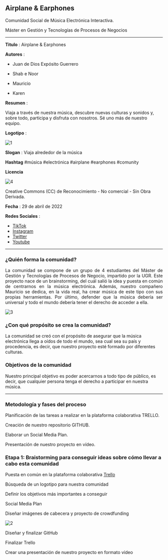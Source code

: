 ## Airplane & Earphones

Comunidad Social de Música Electrónica Interactiva.

Máster en Gestión y Tecnologías de Procesos de Negocios

----

**Titulo** : Airplane & Earphones

**Autores** :

* Juan de Dios Expósito Guerrero

* Shab e Noor 

* Mauricio

* Karen


**Resumen** :

Viaja a través de nuestra música, descubre nuevas culturas y sonidos y, sobre todo, participa y disfruta con nosotros. Sé uno más de nuestro equipo.

**Logotipo** :

![1](https://user-images.githubusercontent.com/104380090/165564850-a098db25-1246-4154-a6f5-30231c5d2b43.jpeg)

**Slogan** : Viaja alrededor de la música

**Hashtag** #música #electrónica #airplane #earphones #comunity

**Licencia**

![4](https://user-images.githubusercontent.com/104380090/165135836-a29b6801-a0a0-4d1b-91ba-c255546e276a.jpeg)

Creative Commons (CC) de Reconocimiento - No comercial - Sin Obra Derivada. 

**Fecha** : 29 de abril de 2022

**Redes Sociales** : 

* [TikTok](https://www.tiktok.com/es/)
* [Instagram](https://www.instagram.com/) 
* [Twitter](https://twitter.com/home?lang=es)
* [Youtube](https://www.youtube.com/) 
 

--- 

### ¿Quién forma la comunidad?

<p align = "justify">La comunidad se compone de un grupo de 4 estudiantes del Máster de Gestión y Tecnologías de Procesos de Negocio, impartido por la UGR. Este proyecto nace de un brainstorming, del cuál salió la idea y puesta en común de centrarnos en la música electrónica. Además, nuestro compañero Mauricio se dedica, en la vida real, ha crear música de este tipo con sus propias herramientas. Por último, defender que la música debería ser universal y todo el mundo debería tener el derecho de acceder a ella.</p>


![3](https://user-images.githubusercontent.com/104380090/165135842-c95ffd5a-697b-43a0-bf3b-b9a21b798340.jpeg)


### ¿Con qué propósito se crea la comunidad?

La comunidad se creó con el propósito de asegurar que la música electrónica llega a oídos de todo el mundo, sea cual sea su país y procedencia, es decir, que nuestro proyecto esté formado por diferentes culturas.

### Objetivos de la comunidad

Nuestro principal objetivo es poder acercarnos a todo tipo de público, es decir, que cualquier persona tenga el derecho a participar en nuestra música.

--- 

### Metodología y fases del proceso

Planificación de las tareas a realizar en la plataforma colaborativa TRELLO.

Creación de nuestro repositorio GITHUB.

Elaborar un Social Media Plan.

Presentación de nuestro proyecto en vídeo.


### Etapa 1: Braistorming para conseguir ideas sobre cómo llevar a cabo esta comunidad 

Puesta en común en la plataforma colaborativa [Trello](https://trello.com/b/IHGkNw3p/lusers)

Búsqueda de un logotipo para nuestra comunidad

Definir los objetivos más importantes a conseguir

Social Media Plan

Diseñar imágenes de cabecera y proyecto de crowdfunding

![2](https://user-images.githubusercontent.com/104380090/165135843-e906be27-2564-4ee5-8a91-28223e39340e.jpeg)

Diseñar y finalizar GitHub

Finalizar Trello

Crear una presentación de nuestro proyecto en formato vídeo
